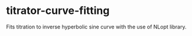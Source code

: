 # titrator-curve-fitting
Fits titration to inverse hyperbolic sine curve with the use of NLopt library.
